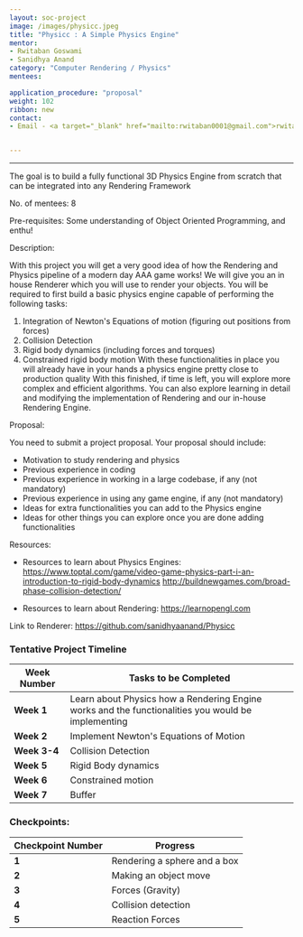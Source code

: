 ```yaml
---
layout: soc-project
image: /images/physicc.jpeg
title: "Physicc : A Simple Physics Engine"
mentor: 
- Rwitaban Goswami
- Sanidhya Anand
category: "Computer Rendering / Physics"
mentees:

application_procedure: "proposal" 
weight: 102
ribbon: new
contact:
- Email - <a target="_blank" href="mailto:rwitaban0001@gmail.com">rwitaban0001@gmail.com</a>


---
```


---

The goal is to build a fully functional 3D Physics Engine from scratch that can be integrated into any Rendering Framework

<!--break-->

No. of mentees: 8

Pre-requisites:
Some understanding of Object Oriented Programming, and enthu!

Description:

With this project you will get a very good idea of how the Rendering and Physics pipeline of a modern day AAA game works! We will give you an in house Renderer which you will use to render your objects. You will be required to first build a basic physics engine capable of performing the following tasks:
1. Integration of Newton's Equations of motion (figuring out positions from forces)
2. Collision Detection
3. Rigid body dynamics (including forces and torques)
4. Constrained rigid body motion
With these functionalities in place you will already have in your hands a physics engine pretty close to production quality
With this finished, if time is left, you will explore more complex and efficient algorithms. You can also explore learning in detail and modifying the implementation of Rendering and our in-house Rendering Engine.

Proposal:

You need to submit a project proposal. Your proposal should include:
- Motivation to study rendering and physics
- Previous experience in coding
- Previous experience in working in a large codebase, if any (not mandatory)
- Previous experience in using any game engine, if any (not mandatory)
- Ideas for extra functionalities you can add to the Physics engine
- Ideas for other things you can explore once you are done adding functionalities

Resources:
- Resources to learn about Physics Engines: 
https://www.toptal.com/game/video-game-physics-part-i-an-introduction-to-rigid-body-dynamics
http://buildnewgames.com/broad-phase-collision-detection/

- Resources to learn about Rendering: https://learnopengl.com

Link to Renderer: https://github.com/sanidhyaanand/Physicc

<!--break-->

<!--break-->
### Tentative Project Timeline

|Week Number  | Tasks to be Completed|
|--- | --- | 
|**Week 1** |Learn about Physics how a Rendering Engine works and the functionalities you would be implementing |
|**Week 2** | Implement Newton's Equations of Motion |
|**Week 3-4** | Collision Detection |
|**Week 5** | Rigid Body dynamics |
|**Week 6** | Constrained motion |
|**Week 7** | Buffer |

### Checkpoints:
<!--break-->

|Checkpoint Number  | Progress|
|--- | --- | 
|**1** |Rendering a sphere and a box|
|**2** |Making an object move|
|**3** |Forces (Gravity)|
|**4** |Collision detection|
|**5** |Reaction Forces|

<!--break-->

